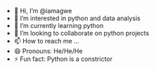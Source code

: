 - 👋 Hi, I’m @iamagwe
- 👀 I’m interested in python and data analysis
- 🌱 I’m currently learning python
- 💞️ I’m looking to collaborate on python projects
- 📫 How to reach me ...
- 😄 Pronouns: He/He/He
- ⚡ Fun fact: Python is a constrictor

<!---
iamagwe/iamagwe is a ✨ special ✨ repository because its `README.md` (this file) appears on your GitHub profile.
You can click the Preview link to take a look at your changes.
--->
